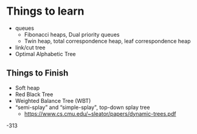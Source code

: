 # Things to learn
- queues
    - Fibonacci heaps, Dual priority queues
    - Twin heap, total correspondence heap, leaf correspondence heap
- link/cut tree
- Optimal Alphabetic Tree

## Things to Finish
- Soft heap
- Red Black Tree 
- Weighted Balance Tree (WBT)
- “semi-splay” and “simple-splay", top-down splay tree
    - https://www.cs.cmu.edu/~sleator/papers/dynamic-trees.pdf

-313